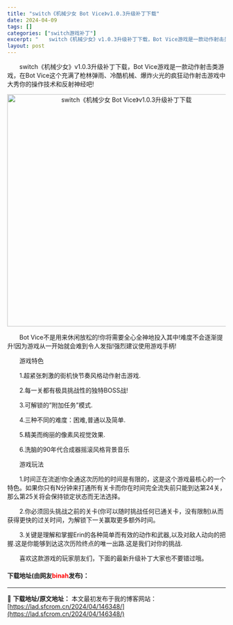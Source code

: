 ```yaml
---
title: "switch《机械少女 Bot Vice》v1.0.3升级补丁下载"
date: 2024-04-09
tags: []
categories: ["switch游戏补丁"]
excerpt: "　　switch《机械少女》v1.0.3升级补丁下载，Bot Vice游戏是一款动作射击类游戏，在Bot Vice这个充满了枪林弹雨、冷酷机械、爆炸火光的疯狂动作射击游戏中大秀你的操作技术和反射神经吧! 　　Bot Vice不是用来休闲放松的!你将需要全心全神地投入其中!难度不会逐渐提升!因为游戏从&hellip;"
layout: post
---
```


 <p>　　switch《机械少女》v1.0.3升级补丁下载，Bot Vice游戏是一款动作射击类游戏，在Bot Vice这个充满了枪林弹雨、冷酷机械、爆炸火光的疯狂动作射击游戏中大秀你的操作技术和反射神经吧!</p> <p align="center"><img align="" border="0" src="https://lad.sfcrom.cn/wp-content/uploads/2024/04/20240409_66152c7270197.webp" width="534" alt="switch《机械少女 Bot Vice》v1.0.3升级补丁下载" /></p> <p>　　Bot Vice不是用来休闲放松的!你将需要全心全神地投入其中!难度不会逐渐提升!因为游戏从一开始就会难到令人发指!强烈建议使用游戏手柄!</p> <p>　　游戏特色</p> <p>　　1.超紧张刺激的街机快节奏风格动作射击游戏.</p> <p>　　2.每一关都有极具挑战性的独特BOSS战!</p> <p>　　3.可解锁的&rdquo;附加任务&rdquo;模式.</p> <p>　　4.三种不同的难度：困难,普通以及简单.</p> <p>　　5.精美而绚丽的像素风视觉效果.</p> <p>　　6.洗脑的90年代合成器摇滚风格背景音乐</p> <p>　　游戏玩法</p> <p>　　1.时间正在流逝!你全通这次历险的时间是有限的，这是这个游戏最核心的一个特色。如果你只有N分钟来打通所有关卡而你在时间完全流失前只能到达第24关，那么第25关将会保持锁定状态而无法选择。</p> <p>　　2.你必须回头挑战之前的关卡(你可以随时挑战任何已通关卡，没有限制)从而获得更快的过关时间，为解锁下一关赢取更多额外时间。</p> <p>　　3.关键是理解和掌握Erin的各种简单而有效的动作和武器,以及对敌人动向的把握.这是你能够到达这次历险终点的唯一出路.这是我们对你的挑战.</p> <p>　　喜欢这款游戏的玩家朋友们，下面的最新升级补丁大家也不要错过哦。</p> <p><h4>下载地址(由网友<font color="red">binah</font>发布)：</h4></p> 

---
📖 **下载地址/原文地址：** 本文最初发布于我的博客网站：[https://lad.sfcrom.cn/2024/04/146348/](https://lad.sfcrom.cn/2024/04/146348/)
